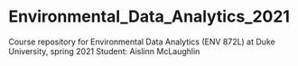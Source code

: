 # Environmental_Data_Analytics_2021
Course repository for Environmental Data Analytics (ENV 872L) at Duke University, spring 2021
Student: Aislinn McLaughlin